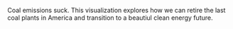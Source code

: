 Coal emissions suck. This visualization explores how we can retire the last coal plants in America and transition to a beautiul clean energy future.
